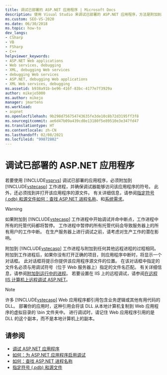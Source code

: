 ```yaml
---
title: 调试已部署的 ASP.NET 应用程序 | Microsoft Docs
description: 使用 Visual Studio 来调试已部署的 ASP.NET 应用程序，方法是附加到工作进程并确保调试器可以访问该应用程序的符号。
ms.custom: SEO-VS-2020
ms.date: 06/30/2018
ms.topic: how-to
dev_langs:
- CSharp
- VB
- FSharp
- C++
helpviewer_keywords:
- ASP.NET Web applications
- Web services, debugging
- XML, debugging Web services
- debugging Web services
- ASP.NET, debugging Web applications
- XML Web services, debugging
ms.assetid: b938a91b-be96-416f-83bc-4177e7f3929a
author: mikejo5000
ms.author: mikejo
manager: jmartens
ms.workload:
- aspnet
ms.openlocfilehash: 9b298d756754743635fe3de10c8b72d3195ff3f8
ms.sourcegitcommit: ae6d47b09a439cd0e13180f5e89510e3e347fd47
ms.translationtype: HT
ms.contentlocale: zh-CN
ms.lasthandoff: 02/08/2021
ms.locfileid: "99872802"
---
```

# <a name="debugging-deployed-aspnet-applications"></a>调试已部署的 ASP.NET 应用程序
若要使用 [!INCLUDE[vsprvs](../code-quality/includes/vsprvs_md.md)] 调试已部署的应用程序，必须附加到 [!INCLUDE[vstecasp](../code-quality/includes/vstecasp_md.md)] 工作进程，并确保调试器能够访问该应用程序的符号。 此外，还必须找到并打开该应用程序的源文件。 有关详细信息，请参阅[指定符号 (.pdb) 和源文件](../debugger/specify-symbol-dot-pdb-and-source-files-in-the-visual-studio-debugger.md)[如何：查找 ASP.NET 进程名称](../debugger/how-to-find-the-name-of-the-aspnet-process.md)、和[系统需求](../debugger/aspnet-debugging-system-requirements.md)。

> [!WARNING]
> 如果附加到 [!INCLUDE[vstecasp](../code-quality/includes/vstecasp_md.md)] 工作进程中开始调试并命中断点，工作进程中所有的托管代码都将暂停。 工作进程中暂停的所有托管代码会导致服务器上的所有用户的工作中断。 在生产服务器上进行调试之前，请考虑对生产工作的潜在影响。

附加到 [!INCLUDE[vstecasp](../code-quality/includes/vstecasp_md.md)] 工作进程与附加到任何其他远程进程的过程相同。 附加到工作进程后，如果你没有打开正确的项目，则应用程序中断时，将显示一个对话框。 此对话框将提示你提供该应用程序源文件的位置。 在该对话框中指定的文件名必须与用调试符号（位于 Web 服务器上）指定的文件名匹配。 有关详细信息，请参阅[附加到运行中的进程](../debugger/attach-to-running-processes-with-the-visual-studio-debugger.md)。 若要设置在 IIS 上的远程调试，请参阅[在远程 IIS 计算机上远程调试 ASP.NET](../debugger/remote-debugging-aspnet-on-a-remote-iis-computer.md)。

> [!NOTE]
> 许多 [!INCLUDE[vstecasp](../code-quality/includes/vstecasp_md.md)] Web 应用程序都引用包含业务逻辑或其他有用代码的 DLL。 部署你的应用时，这种引用会将该 DLL 从本地计算机复制到 Web 应用程序的虚拟目录的 \bin 文件夹中。 进行调试时，请记住 Web 应用程序引用的是 DLL 的这个副本，而不是本地计算机上的副本。

## <a name="see-also"></a>请参阅
- [调试 ASP.NET 应用程序](../debugger/how-to-enable-debugging-for-aspnet-applications.md)
- [如何：为 ASP.NET 应用程序启用调试](../debugger/how-to-enable-debugging-for-aspnet-applications.md)
- [如何：查找 ASP.NET 进程名称](../debugger/how-to-find-the-name-of-the-aspnet-process.md)
- [指定符号 (.pdb) 和源文件](../debugger/specify-symbol-dot-pdb-and-source-files-in-the-visual-studio-debugger.md)